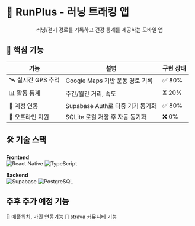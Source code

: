 # 🏃 RunPlus - 러닝 트래킹 앱

<div align="center">
  <p>러닝/걷기 경로를 기록하고 건강 통계를 제공하는 모바일 앱</p>
</div>

## 📌 핵심 기능

| 기능               | 설명                             | 구현 상태 |
| ------------------ | -------------------------------- | --------- |
| 🛰️ 실시간 GPS 추적 | Google Maps 기반 운동 경로 기록  | ✅ 80%    |
| 📊 활동 통계       | 주간/월간 거리, 속도             | ⏳ 20%    |
| 🔐 계정 연동       | Supabase Auth로 다중 기기 동기화 | ✅ 80%    |
| 📱 오프라인 지원   | SQLite 로컬 저장 후 자동 동기화  | ❌ 0%     |

## 🛠 기술 스택

**Frontend**  
![React Native](https://img.shields.io/badge/React_Native-61DAFB?logo=react&logoColor=black)
![TypeScript](https://img.shields.io/badge/TypeScript-3178C6?logo=typescript&logoColor=white)

**Backend**  
![Supabase](https://img.shields.io/badge/Supabase-3ECF8E?logo=supabase&logoColor=white)
![PostgreSQL](https://img.shields.io/badge/PostgreSQL-4169E1?logo=postgresql&logoColor=white)

## 추후 추가 예정 기능

[] 애플워치, 가민 연동기능
[] strava 커뮤니티 기능
